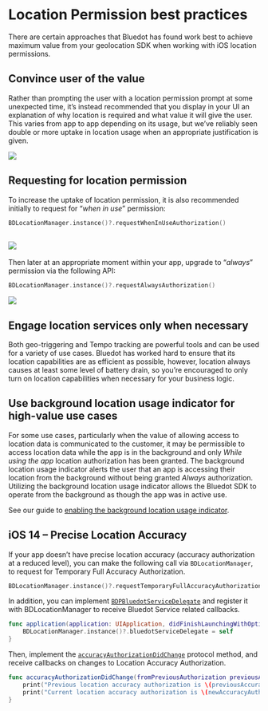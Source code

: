 Location Permission best practices
========================================

There are certain approaches that Bluedot has found work best to achieve maximum value from your geolocation SDK when working with iOS location permissions.

Convince user of the value
--------------------------

Rather than prompting the user with a location permission prompt at some unexpected time, it’s instead recommended that you display in your UI an explanation of why location is required and what value it will give the user. This varies from app to app depending on its usage, but we’ve reliably seen double or more uptake in location usage when an appropriate justification is given.

![](https://docs.bluedot.io/wp-content/uploads/2020/12/iOS-Location-Permission-onboarding.png)

Requesting for location permission
----------------------------------

To increase the uptake of location permission, it is also recommended initially to request for “_when in use_” permission:

```swift
BDLocationManager.instance()?.requestWhenInUseAuthorization()
```

![](https://docs.bluedot.io/wp-content/uploads/2021/01/iPhone_11_Pro_Max_–_14_2.jpg)
------------------------------------------------------------------------------------

Then later at an appropriate moment within your app, upgrade to “_always_” permission via the following API:

```swift
BDLocationManager.instance()?.requestAlwaysAuthorization()
```

![](https://docs.bluedot.io/wp-content/uploads/2021/01/iPhone_11_Pro_Max_–_14_2-1.jpg)

Engage location services only when necessary
--------------------------------------------

Both geo-triggering and Tempo tracking are powerful tools and can be used for a variety of use cases. Bluedot has worked hard to ensure that its location capabilities are as efficient as possible, however, location always causes at least some level of battery drain, so you’re encouraged to only turn on location capabilities when necessary for your business logic.

Use background location usage indicator for high-value use cases
----------------------------------------------------------------

For some use cases, particularly when the value of allowing access to location data is communicated to the customer, it may be permissible to access location data while the app is in the background and only _While using the app_ location authorization has been granted. The background location usage indicator alerts the user that an app is accessing their location from the background without being granted _Always_ authorization. Utilizing the background location usage indicator allows the Bluedot SDK to operate from the background as though the app was in active use.

See our guide to [enabling the background location usage indicator](https://docs.bluedot.io/ios-sdk/ios-features/blue-bar/).

iOS 14 – Precise Location Accuracy
----------------------------------

If your app doesn’t have precise location accuracy (accuracy authorization at a reduced level), you can make the following call via `BDLocationManager`, to request for Temporary Full Accuracy Authorization.

```swift
BDLocationManager.instance()?.requestTemporaryFullAccuracyAuthorization(withPurposeKey: "Your Purpose Key")
```

In addition, you can implement [`BDPBluedotServiceDelegate`](https://ios-docs.bluedot.io/Protocols/BDPBluedotServiceDelegate.html) and register it with BDLocationManager to receive Bluedot Service related callbacks.

```swift
func application(application: UIApplication, didFinishLaunchingWithOptions launchOptions: [NSObject: AnyObject]?) -> Bool {
    BDLocationManager.instance()?.bluedotServiceDelegate = self
}
```

Then, implement the [`accuracyAuthorizationDidChange`](https://ios-docs.bluedot.io/Protocols/BDPBluedotServiceDelegate.html#/c:objc(pl)BDPBluedotServiceDelegate(im)accuracyAuthorizationDidChangeFromPreviousAuthorization:toNewAuthorization:) protocol method, and receive callbacks on changes to Location Accuracy Authorization.

```swift
func accuracyAuthorizationDidChange(fromPreviousAuthorization previousAccuracyAuthorization: CLAccuracyAuthorization, toNewAuthorization newAccuracyAuthorization: CLAccuracyAuthorization) {
    print("Previous location accuracy authorization is \(previousAccuracyAuthorization)")
    print("Current location accuracy authorization is \(newAccuracyAuthorization)") 
}
```